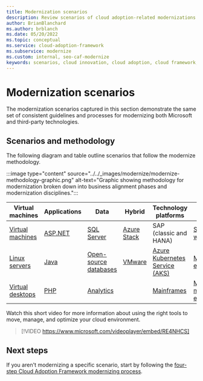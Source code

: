 ```yaml
---
title: Modernization scenarios
description: Review scenarios of cloud adoption-related modernizations and how they provided business value.
author: BrianBlanchard
ms.author: brblanch
ms.date: 05/20/2022
ms.topic: conceptual
ms.service: cloud-adoption-framework
ms.subservice: modernize
ms.custom: internal, seo-caf-modernize
keywords: scenarios, cloud innovation, cloud adoption, cloud framework, cloud adoption framework
---
```


# Modernization scenarios

The modernization scenarios captured in this section demonstrate the same set of consistent guidelines and processes for modernizing both Microsoft and third-party technologies.

## Scenarios and methodology

The following diagram and table outline scenarios that follow the modernize methodology.

:::image type="content" source="../../_images/modernize/modernize-methodology-graphic.png" alt-text="Graphic showing methodology for modernization broken down into business alignment phases and modernization disciplines.":::

|**Virtual machines**|**Applications**|**Data**|**Hybrid**| **Technology platforms**| **More scenarios**|
|--------------------|----------|---------|-------|----------|---------------|
| [Virtual machines](../../migrate/azure-best-practices/contoso-migration-rehost-vm.md) |[ASP.NET](../../migrate/azure-best-practices/contoso-migration-refactor-web-app-sql.md)  |[SQL Server](../../migrate/azure-best-practices/contoso-migration-rehost-vm-sql-managed-instance.md)  |[Azure Stack](/../azure-stack/index.md)|  SAP (classic and HANA)|[Secure workloads](../../migrate/azure-best-practices/migrate-best-practices-security-management.md) |
|[Linux servers](../../migrate/azure-best-practices/contoso-migration-rehost-linux-vm.md)  |[Java](/azure/developer/java/migration/migration-overview?bc=/azure/cloud-adoption-framework/_bread/toc.json&toc=/azure/cloud-adoption-framework/toc.json)  |[Open-source databases](../../migrate/azure-best-practices/sql-migration.md)  |[VMware](/azure/cloud-adoption-framework/scenarios/azure-vmware/)  |[Azure Kubernetes Service (AKS)](/azure/aks/intro-kubernetes)  |[Multi-tenant environments](/azure/lighthouse/how-to/migration-at-scale?bc=/azure/cloud-adoption-framework/_bread/toc.json&toc=/azure/cloud-adoption-framework/toc.json)  |
|[Virtual desktops](../../scenarios/wvd/index.md) | [PHP](../../migrate/azure-best-practices/contoso-migration-refactor-linux-app-service-mysql.md) |[Analytics](../../migrate/azure-best-practices/analytics/analytics-solutions-overview.md)  |  |[Mainframes](../../infrastructure/mainframe-migration/index.md) |[More modernization examples](../business-alignment/evaluate-modernization-options.md#modernization-examples) |

Watch this short video for more information about using the right tools to move, manage, and optimize your cloud environment.

<!-- markdownlint-disable MD034 -->

> [!VIDEO https://www.microsoft.com/videoplayer/embed/RE4NHCS]

<!-- markdownlint-enable MD034 -->

## Next steps

If you aren't modernizing a specific scenario, start by following the [four-step Cloud Adoption Framework modernizing process](../../migrate/index.md).
